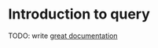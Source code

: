 # Introduction to query

TODO: write [great documentation](http://jacobian.org/writing/what-to-write/)
